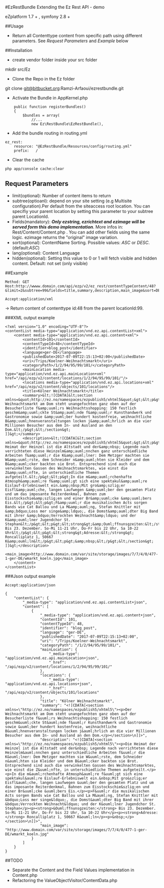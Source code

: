 #EzRestBundle
Extending the Ez Rest API - demo 

eZplatform 1.7 + , symfony 2.8 +

##Usage

- Return all Contenttype content from specific path using different parameters. See *Request Parameters* and *Example* below

##Installation
- create vendor folder inside your src folder

mkdir src/Ez

- Clone the Repo in the Ez folder

git clone git@bitbucket.org:Ramzi-Arfaoui/ezrestbundle.git

- Activate the Bundle in AppKernel.php

```
    public function registerBundles()
    {
        $bundles = array(
            //...
            new Ez\RestBundle\EzRestBundle(),

```

- Add the bundle routing in routing.yml
```
ez_rest:
    resource: "@EzRestBundle/Resources/config/routing.yml"
    prefix:   /
```

- Clear the cache
```
php app/console cache:clear
```

## Request Parameters

- limit(optional): Number of content items to return
- subtree(optioanl): depend on your site setting (e.g Multisite configuration).Per default from the siteaccess root location. You can specifiy your parent location by setting this parameter to your subtree parent LocationId.
- Fields(mandatory): ***Only ezstring, ezrichtext and ezimage will be served form this demo implementation***. More infos in: Rest/Content/Content.php . You can add other fields using the same logic. ezimage returns the "original" image variation. 
- sort(optional): ContentName Sorting. Possible values: *ASC* or *DESC*. (default:*ASC*) 
- lang(optional): Content Language
- hidden(optional): Setting this value to 0 or 1 will fetch visible and hidden content. Default: not set (only visible)

##Example

```
Method: GET
Host:http://wwww.domain.com/api/ezp/v2/ez_rest/contentTypeContent/48?&limit=2&subtree=99&fields=title,summary,description,main_image&sort=DESC

Accept:application/xml
```
-> Return content of contenttype id:48 from the parent locationId:99. 

###XML output example
```
<?xml version="1.0" encoding="UTF-8"?>
<contentList media-type="application/vnd.ez.api.contentList+xml">
    <content media-type="application/vnd.ez.api.content+xml">
        <contentId>101</contentId>
        <contentTypeId>48</contentTypeId>
        <identifier>blog_post</identifier>
        <language>ger-DE</language>
        <publishedDate>2017-07-09T22:15:13+02:00</publishedDate>
        <uri>/Trips/Koelner-Weihnachtsmarkt</uri>
        <categoryPath>/1/2/94/95/99/101/</categoryPath>
        <mainLocation media-type="application/vnd.ez.api.mainLocation+xml" href="/api/ezp/v2/content/locations/1/2/94/95/99/101/"/>
        <locations media-type="application/vnd.ez.api.locations+xml" href="/api/ezp/v2/content/objects/101/locations"/>
        <title>Kölner Weihnachtsmarkt</title>
        <summary>&lt;![CDATA[&lt;section xmlns=&quot;http://ez.no/namespaces/ezpublish5/xhtml5&quot;&gt;&lt;p&gt;Der Weihnachtsmarkt am Dom steht unangefochten ganz oben auf der Besucherliste f&amp;uuml;rs Weihnachtsshopping: 150 festlich geschm&amp;uuml;ckte St&amp;auml;nde f&amp;uuml;r Kunsthandwerk und Gastronomie sowie &amp;uuml;ber hundert kostenfreie, weihnachtliche B&amp;uuml;hnenveranstaltungen locken j&amp;auml;hrlich an die vier Millionen Besucher aus dem In- und Ausland an den Dom.&lt;/p&gt;&lt;/section&gt;
]]&gt;</summary>
        <description>&lt;![CDATA[&lt;section xmlns=&quot;http://ez.no/namespaces/ezpublish5/xhtml5&quot;&gt;&lt;p&gt;Die Heimat der Heinzel ist die Altstadt und der&amp;nbsp; Legende nach verrichteten diese Heinzelm&amp;auml;nnchen ganz unterschiedliche Arbeiten f&amp;uuml;r die K&amp;ouml;lner: Dem Metzger machten sie W&amp;uuml;rste, dem Schneider n&amp;auml;hten sie Kleider und dem B&amp;auml;cker backten sie Brot. Entsprechend sind auch die verwinkelten Gassen des Weihnachtsmarktes, wie einst die Z&amp;uuml;nfte, in unterschiedliche Themen aufgeteilt.&lt;/p&gt;&lt;p&gt;In die m&amp;auml;rchenhafte Atmosph&amp;auml;re f&amp;uuml;gt sich eine spektakul&amp;auml;re Eislauf-Erlebniswelt ein.&amp;nbsp;Mit gro&amp;szlig;er Eisfl&amp;auml;che, langen Laufwegen &amp;uuml;ber den gesamten Platz und um das imposante Reiterdenkmal, Bahnen zum Eisstockschie&amp;szlig;en und einer Br&amp;uuml;cke &amp;uuml;bers Eis.&lt;/p&gt;&lt;p&gt;F&amp;uuml;r die musikalischen Acts sorgen Bands wie Cat Ballou und La M&amp;auml;ng, Stefan Knittler mit &amp;bdquo;Loss mer singe&amp;ldquo;, die Domst&amp;auml;dter Big Band mit ihrer &amp;bdquo;Verrockten Weihnacht&amp;ldquo; und der K&amp;ouml;lner Jugendchor St. Stephan&lt;/p&gt;&lt;p&gt;&lt;strong&gt;&amp;Ouml;ffnunsgzeiten:&lt;/strong&gt; Bis 23. Dezember. So-Mi 11-21 Uhr, Do-Fr bis 22 Uhr, Sa 10-22 Uhr&lt;/p&gt;&lt;p&gt;&lt;strong&gt;Adresse:&lt;/strong&gt; Roncalliplatz 1, 50667 K&amp;ouml;ln&lt;/p&gt;&lt;p&gt;&amp;nbsp;&lt;/p&gt;&lt;/section&gt;
]]&gt;</description>
        <main_image>http://www.domain.com/var/site/storage/images/7/7/4/0/477-1-ger-DE/wmarkt_koeln.jpg</main_image>
    </content>
</contentList>
```
###Json output example
```
Accept:application/json
```

```
{
    "contentList": {
        "_media-type": "application/vnd.ez.api.contentList+json",
        "content": [
            {
                "_media-type": "application/vnd.ez.api.content+json",
                "contentId": 101,
                "contentTypeId": 48,
                "identifier": "blog_post",
                "language": "ger-DE",
                "publishedDate": "2017-07-09T22:15:13+02:00",
                "uri": "/Trips/Koelner-Weihnachtsmarkt",
                "categoryPath": "/1/2/94/95/99/101/",
                "mainLocation": {
                    "_media-type": "application/vnd.ez.api.mainLocation+json",
                    "_href": "/api/ezp/v2/content/locations/1/2/94/95/99/101/"
                },
                "locations": {
                    "_media-type": "application/vnd.ez.api.locations+json",
                    "_href": "/api/ezp/v2/content/objects/101/locations"
                },
                "title": "Kölner Weihnachtsmarkt",
                "summary": "<![CDATA[<section xmlns=\"http://ez.no/namespaces/ezpublish5/xhtml5\"><p>Der Weihnachtsmarkt am Dom steht unangefochten ganz oben auf der Besucherliste f&uuml;rs Weihnachtsshopping: 150 festlich geschm&uuml;ckte St&auml;nde f&uuml;r Kunsthandwerk und Gastronomie sowie &uuml;ber hundert kostenfreie, weihnachtliche B&uuml;hnenveranstaltungen locken j&auml;hrlich an die vier Millionen Besucher aus dem In- und Ausland an den Dom.</p></section>\n]]>",
                "description": "<![CDATA[<section xmlns=\"http://ez.no/namespaces/ezpublish5/xhtml5\"><p>Die Heimat der Heinzel ist die Altstadt und der&nbsp; Legende nach verrichteten diese Heinzelm&auml;nnchen ganz unterschiedliche Arbeiten f&uuml;r die K&ouml;lner: Dem Metzger machten sie W&uuml;rste, dem Schneider n&auml;hten sie Kleider und dem B&auml;cker backten sie Brot. Entsprechend sind auch die verwinkelten Gassen des Weihnachtsmarktes, wie einst die Z&uuml;nfte, in unterschiedliche Themen aufgeteilt.</p><p>In die m&auml;rchenhafte Atmosph&auml;re f&uuml;gt sich eine spektakul&auml;re Eislauf-Erlebniswelt ein.&nbsp;Mit gro&szlig;er Eisfl&auml;che, langen Laufwegen &uuml;ber den gesamten Platz und um das imposante Reiterdenkmal, Bahnen zum Eisstockschie&szlig;en und einer Br&uuml;cke &uuml;bers Eis.</p><p>F&uuml;r die musikalischen Acts sorgen Bands wie Cat Ballou und La M&auml;ng, Stefan Knittler mit &bdquo;Loss mer singe&ldquo;, die Domst&auml;dter Big Band mit ihrer &bdquo;Verrockten Weihnacht&ldquo; und der K&ouml;lner Jugendchor St. Stephan</p><p><strong>&Ouml;ffnunsgzeiten:</strong> Bis 23. Dezember. So-Mi 11-21 Uhr, Do-Fr bis 22 Uhr, Sa 10-22 Uhr</p><p><strong>Adresse:</strong> Roncalliplatz 1, 50667 K&ouml;ln</p><p>&nbsp;</p></section>\n]]>",
                "main_image": "http://www.domain.com/var/site/storage/images/7/7/4/0/477-1-ger-DE/wmarkt_koeln.jpg"
            }
        ]
    }
}
```
##TODO
- Separate the Content and the Field Values implementation in Content.php
- Refactoring the ValueObjectVisitor/ContentData.php
